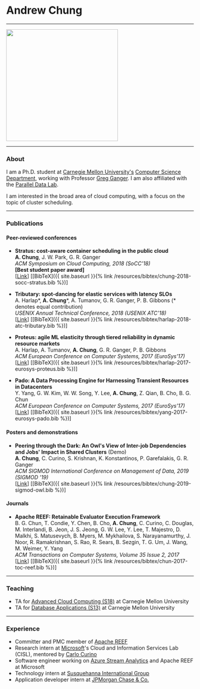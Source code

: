 # Andrew Chung

---

<img src="https://avatars.githubusercontent.com/afchung" width="300" height="300">

---

### About

I am a Ph.D. student at [Carnegie Mellon University's](https://www.cmu.edu/) [Computer Science Department](https://www.csd.cs.cmu.edu/), working with Professor [Greg Ganger](https://www.ece.cmu.edu/~ganger/).
I am also affiliated with the [Parallel Data Lab](http://www.pdl.cmu.edu).  

I am interested in the broad area of cloud computing, with a focus on the topic of cluster scheduling.

---

### Publications

#### Peer-reviewed conferences

* **Stratus: cost-aware container scheduling in the public cloud**  
**A. Chung**, J. W. Park, G. R. Ganger  
_ACM Symposium on Cloud Computing, 2018 (SoCC'18)_  
**[Best student paper award]**  
\[[Link](http://www.pdl.cmu.edu/PDL-FTP/CloudComputing/p121-Chung.pdf)\] \[[BibTeX]({{ site.baseurl }}{% link /resources/bibtex/chung-2018-socc-stratus.bib %})\]  

* **Tributary: spot-dancing for elastic services with latency SLOs**  
A. Harlap\*, **A. Chung**\*, A. Tumanov, G. R. Ganger, P. B. Gibbons (\* denotes equal contribution)  
_USENIX Annual Technical Conference, 2018 (USENIX ATC'18)_  
\[[Link](http://www.pdl.cmu.edu/PDL-FTP/BigLearning/harlap-usenix-atc-2018.pdf)\] \[[BibTeX]({{ site.baseurl }}{% link /resources/bibtex/harlap-2018-atc-tributary.bib %})\]  

* **Proteus: agile ML elasticity through tiered reliability in dynamic resource markets**  
A. Harlap, A. Tumanov, **A. Chung**, G. R. Ganger, P. B. Gibbons  
_ACM European Conference on Computer Systems, 2017 (EuroSys'17)_  
\[[Link](http://www.pdl.cmu.edu/PDL-FTP/BigLearning/Proteus.pdf)\] \[[BibTeX]({{ site.baseurl }}{% link /resources/bibtex/harlap-2017-eurosys-proteus.bib %})\]  

* **Pado: A Data Processing Engine for Harnessing Transient Resources in Datacenters**  
Y. Yang, G. W. Kim, W. W. Song, Y. Lee, **A. Chung**, Z. Qian, B. Cho, B. G. Chun  
_ACM European Conference on Computer Systems, 2017 (EuroSys'17)_  
\[[Link](http://dl.acm.org/citation.cfm?id=3064181)\] \[[BibTeX]({{ site.baseurl }}{% link /resources/bibtex/yang-2017-eurosys-pado.bib %})\]


#### Posters and demonstrations

* **Peering through the Dark: An Owl's View of Inter-job Dependencies and Jobs' Impact in Shared Clusters** (Demo)  
**A. Chung**, C. Curino, S. Krishnan, K. Konstantinos, P. Garefalakis, G. R. Ganger  
_ACM SIGMOD International Conference on Management of Data, 2019 (SIGMOD '19)_  
\[[Link](http://www.doc.ic.ac.uk/~pg1712/static/papers/mde696-chungA.pdf)\] \[[BibTeX]({{ site.baseurl }}{% link /resources/bibtex/chung-2019-sigmod-owl.bib %})\]


#### Journals

* **Apache REEF: Retainable Evaluator Execution Framework**  
B. G. Chun, T. Condie, Y. Chen, B. Cho, **A. Chung**, C. Curino, C. Douglas, M. Interlandi, B. Jeon, J. S. Jeong, G. W. Lee, Y. Lee, T. Majestro, D. Malkhi, S. Matusevych, B. Myers, M. Mykhailova, S. Narayanamurthy, J. Noor, R. Ramakrishnan, S. Rao, R. Sears, B. Sezgin, T. G. Um, J. Wang, M. Weimer, Y. Yang  
_ACM Transactions on Computer Systems, Volume 35 Issue 2, 2017_  
\[[Link](https://dl.acm.org/citation.cfm?id=3132037)\] \[[BibTeX]({{ site.baseurl }}{% link /resources/bibtex/chun-2017-toc-reef.bib %})]


---

### Teaching

* TA for [Advanced Cloud Computing (S18)](https://www.cs.cmu.edu/~15719) at Carnegie Mellon University
* TA for [Database Applications (S13)](https://www.cs.cmu.edu/~christos/courses/dbms.S13/) at Carnegie Mellon University

---

### Experience

* Committer and PMC member of [Apache REEF](https://reef.apache.org/)
* Research intern at [Microsoft](https://www.microsoft.com/)'s Cloud and Information Services Lab (CISL), mentored by [Carlo Curino](https://www.microsoft.com/en-us/research/people/ccurino/)
* Software engineer working on [Azure Stream Analytics](https://azure.microsoft.com/en-us/services/stream-analytics/) and Apache REEF at Microsoft
* Technology intern at [Susquehanna International Group](https://www.sig.com/)
* Application developer intern at [JPMorgan Chase & Co.](https://www.jpmorganchase.com/)

